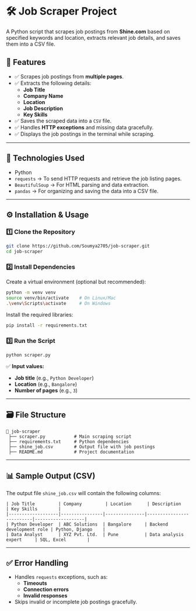 # 🛠️ **Job Scraper Project**
A Python script that scrapes job postings from **Shine.com** based on specified keywords and location, extracts relevant job details, and saves them into a CSV file.

## 🚀 **Features**
- ✅ Scrapes job postings from **multiple pages**.
- ✅ Extracts the following details:
  - **Job Title**
  - **Company Name**
  - **Location**
  - **Job Description**
  - **Key Skills**
- ✅ Saves the scraped data into a `CSV` file.
- ✅ Handles **HTTP exceptions** and missing data gracefully.
- ✅ Displays the job postings in the terminal while scraping.

---

## 🔧 **Technologies Used**
- Python
- `requests` → To send HTTP requests and retrieve the job listing pages.
- `BeautifulSoup` → For HTML parsing and data extraction.
- `pandas` → For organizing and saving the data into a CSV file.

---

## ⚙️ **Installation & Usage**

### 1️⃣ **Clone the Repository**
```bash
git clone https://github.com/Soumya2705/job-scraper.git
cd job-scraper
```

### 2️⃣ **Install Dependencies**
Create a virtual environment (optional but recommended):
```bash
python -m venv venv
source venv/bin/activate    # On Linux/Mac
.\venv\Scripts\activate     # On Windows
```

Install the required libraries:
```bash
pip install -r requirements.txt
```

### 3️⃣ **Run the Script**
```bash
python scraper.py
```

✅ **Input values:**
- **Job title** (e.g., `Python Developer`)
- **Location** (e.g., `Bangalore`)
- **Number of pages** (e.g., `3`)

---

## 🗃️ **File Structure**
```
📁 job-scraper
 ├── scraper.py           # Main scraping script
 ├── requirements.txt     # Python dependencies
 ├── shine_job.csv        # Output file with job postings
 ├── README.md            # Project documentation
```

---

## 📊 **Sample Output (CSV)**

The output file `shine_job.csv` will contain the following columns:
```
| Job Title         | Company         | Location      | Description             | Key Skills        |
|-------------------|----------------|---------------|--------------------------|-------------------|
| Python Developer  | ABC Solutions  | Bangalore     | Backend development role | Python, Django    |
| Data Analyst      | XYZ Pvt. Ltd.  | Pune          | Data analysis expert     | SQL, Excel        |
```

---

## ✅ **Error Handling**
- Handles `requests` exceptions, such as:
  - **Timeouts**
  - **Connection errors**
  - **Invalid responses**
- Skips invalid or incomplete job postings gracefully.

